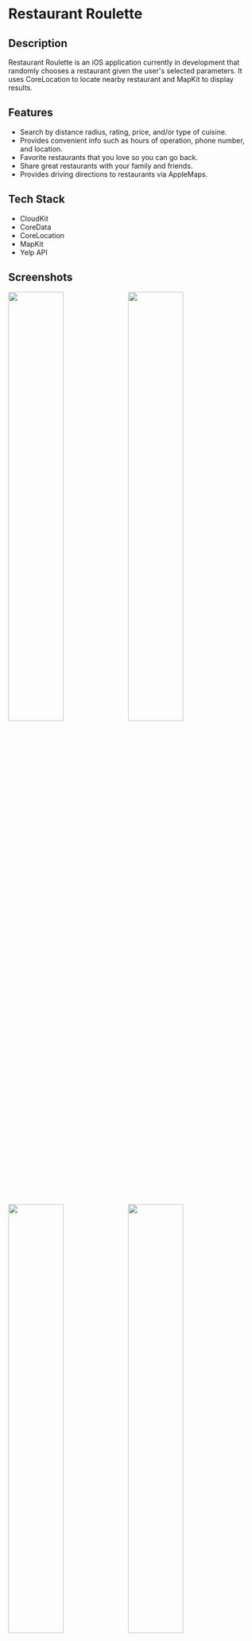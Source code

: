 # Restaurant Roulette


## Description 
Restaurant Roulette is an iOS application currently in development that randomly chooses a restaurant given the user's selected parameters. It uses CoreLocation to locate nearby restaurant and MapKit to display results.

## Features
* Search by distance radius, rating, price, and/or type of cuisine.
* Provides convenient info such as hours of operation, phone number, and location.
* Favorite restaurants that you love so you can go back.
* Share great restaurants with your family and friends.
* Provides driving directions to restaurants via AppleMaps. 

## Tech Stack

* CloudKit 
* CoreData 
* CoreLocation 
* MapKit 
* Yelp API

## Screenshots

<img width=47% src="https://user-images.githubusercontent.com/27315950/45912722-494fea00-bde3-11e8-9f6c-71e57c82e11a.jpg"/>
<img width=47% src="https://user-images.githubusercontent.com/27315950/45912723-494fea00-bde3-11e8-84a4-a09991ffb791.jpg"/>

<img width=47% src="https://user-images.githubusercontent.com/27315950/45912724-494fea00-bde3-11e8-9687-94a7c7914884.jpg"/>
<img width=47% src="https://user-images.githubusercontent.com/27315950/45912725-49e88080-bde3-11e8-8d95-b68982e1d0fb.jpg"/>

![4](https://user-images.githubusercontent.com/27315950/45912726-49e88080-bde3-11e8-8014-868128017699.jpg)
